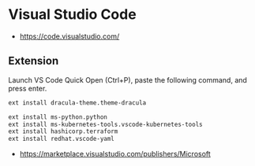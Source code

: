 # Visual Studio Code

* <https://code.visualstudio.com/>

## Extension

Launch VS Code Quick Open (Ctrl+P), paste the following command, and press enter.

```bash
ext install dracula-theme.theme-dracula

ext install ms-python.python
ext install ms-kubernetes-tools.vscode-kubernetes-tools
ext install hashicorp.terraform
ext install redhat.vscode-yaml
```

* <https://marketplace.visualstudio.com/publishers/Microsoft>
